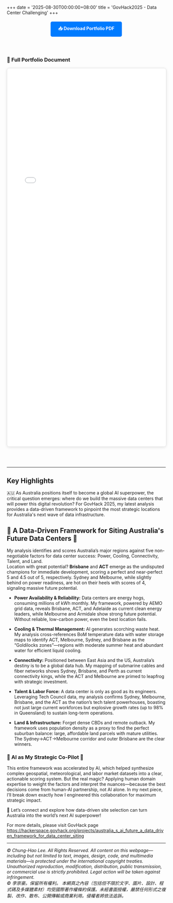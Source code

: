 +++
date = '2025-08-30T00:00:00+08:00'
title = 'GovHack2025 - Data Center Challenging'
+++

<div style="text-align: center; margin: 20px 0;">
    <a href="GovHack 2025_ Australia's AI Future - A Data-Driven Framework for Data Center Siting.pdf" download class="download-button" style="display: inline-block; padding: 12px 24px; background-color: #007bff; color: white; text-decoration: none; border-radius: 5px; font-weight: bold; transition: background-color 0.3s;">
        📥 Download Portfolio PDF
    </a>
</div>

<style>
.download-button:hover {
    background-color: #0056b3 !important;
}

.pdf-container {
    width: 100%;
    max-width: 900px;
    margin: 0 auto;
    padding: 20px 0;
}

.pdf-embed {
    width: 100%;
    height: 1200px;
    border: 1px solid #ddd;
    border-radius: 8px;
    box-shadow: 0 2px 10px rgba(0,0,0,0.1);
    margin-bottom: 30px;
}

.pdf-page-image {
    width: 100%;
    margin-bottom: 20px;
    border: 1px solid #e0e0e0;
    border-radius: 8px;
    box-shadow: 0 2px 8px rgba(0,0,0,0.08);
}

@media (max-width: 768px) {
    .pdf-embed {
        height: 600px;
    }
}
</style>

<div class="pdf-container">

### 📄 Full Portfolio Document

<!-- Option 1: Using iframe embed (works if PDF is in static folder) -->
<iframe src="GovHack 2025_ Australia's AI Future - A Data-Driven Framework for Data Center Siting.pdf" class="pdf-embed" type="application/pdf">
    <p>Your browser doesn't support PDF viewing. Please <a href="GovHack 2025_ Australia's AI Future - A Data-Driven Framework for Data Center Siting.pdf">download the PDF</a> to view it.</p>
</iframe>

<!-- Option 2: Using Google Docs Viewer (replace URL with your actual PDF URL) -->
<!--
<iframe src="https://docs.google.com/viewer?url=https://yourwebsite.com/path/to/CHLee_Portfolio.pdf&embedded=true" class="pdf-embed" frameborder="0"></iframe>
-->

<!-- Option 3: Display as images (if you convert PDF pages to images) -->
<!--
### Portfolio Pages

<img src="/images/portfolio/page1.jpg" alt="Portfolio Page 1" class="pdf-page-image" />
<img src="/images/portfolio/page2.jpg" alt="Portfolio Page 2" class="pdf-page-image" />
<img src="/images/portfolio/page3.jpg" alt="Portfolio Page 3" class="pdf-page-image" />
<img src="/images/portfolio/page4.jpg" alt="Portfolio Page 4" class="pdf-page-image" />
<img src="/images/portfolio/page5.jpg" alt="Portfolio Page 5" class="pdf-page-image" />
<img src="/images/portfolio/page6.jpg" alt="Portfolio Page 6" class="pdf-page-image" />
-->

</div>

---

## Key Highlights

🇦🇺 As Australia positions itself to become a global AI superpower, the critical question emerges: where do we build the massive data centers that will power this digital revolution? For GovHack 2025, my latest analysis provides a data-driven framework to pinpoint the most strategic locations for Australia's next wave of data infrastructure.

## 📍 A Data-Driven Framework for Siting Australia's Future Data Centers 📍

My analysis identifies and scores Australia’s major regions against five non-negotiable factors for data center success: Power, Cooling, Connectivity, Talent, and Land. <br>
Location with great potential? **Brisbane** and **ACT** emerge as the undisputed champions for immediate development, scoring a perfect and near-perfect 5 and 4.5 out of 5, respectively. Sydney and Melbourne, while slightly behind on power readiness, are hot on their heels with scores of 4, signaling massive future potential.

* **Power Availability & Reliability:**
Data centers are energy hogs, consuming millions of kWh monthly. My framework, powered by AEMO grid data, reveals Brisbane, ACT, and Adelaide as current clean energy leaders, while Melbourne and Armidale show strong future potential. Without reliable, low-carbon power, even the best location fails.

* **Cooling & Thermal Management:**
AI generates scorching waste heat. My analysis cross-references BoM temperature data with water storage maps to identify ACT, Melbourne, Sydney, and Brisbane as the “Goldilocks zones”—regions with moderate summer heat and abundant water for efficient liquid cooling.

* **Connectivity:**
Positioned between East Asia and the US, Australia’s destiny is to be a global data hub. My mapping of submarine cables and fiber networks shows Sydney, Brisbane, and Perth as current connectivity kings, while the ACT and Melbourne are primed to leapfrog with strategic investment.

* **Talent & Labor Force:**
A data center is only as good as its engineers. Leveraging Tech Council data, my analysis confirms Sydney, Melbourne, Brisbane, and the ACT as the nation’s tech talent powerhouses, boasting not just large current workforces but explosive growth rates (up to 98% in Queensland) to sustain long-term operations.

* **Land & Infrastructure:**
Forget dense CBDs and remote outback. My framework uses population density as a proxy to find the perfect suburban balance: large, affordable land parcels with mature utilities. The Sydney→ACT→Melbourne corridor and outer Brisbane are the clear winners.

### 🤖 AI as My Strategic Co-Pilot 🤖

This entire framework was accelerated by AI, which helped synthesize complex geospatial, meteorological, and labor market datasets into a clear, actionable scoring system. But the real magic? Applying human domain expertise to weight the factors and interpret the nuances—because the best decisions come from human-AI partnership, not AI alone. In my next piece, I’ll break down exactly how I engineered this collaboration for maximum strategic impact.

🔗 Let’s connect and explore how data-driven site selection can turn Australia into the world’s next AI superpower!


For more details, please visit GovHack page https://hackerspace.govhack.org/projects/australia_s_ai_future_a_data_driven_framework_for_data_center_siting 

---
*© Chung-Hao Lee. All Rights Reserved.
All content on this webpage—including but not limited to text, images, design, code, and multimedia materials—is protected under the international copyright treaties. Unauthorized reproduction, modification, distribution, public transmission, or commercial use is strictly prohibited. Legal action will be taken against infringement.* <br>
*© 李崇豪。保留所有權利。
本網頁之內容（包括但不限於文字、圖片、設計、程式碼及多媒體素材）均受國際著作權條約保護。未經書面授權，嚴禁任何形式之複製、改作、散布、公開傳輸或商業利用。侵權者將依法追訴。*
